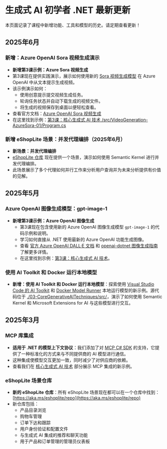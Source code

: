 # 生成式 AI 初学者 .NET 最新更新

本页面记录了课程中新增功能、工具和模型的历史。请定期查看更新！

## 2025年6月

### 新增：Azure OpenAI Sora 视频生成演示

- **新增第3课示例：Azure Sora 视频生成**
- 第3课现在提供实践演示，展示如何使用新的 [Sora 视频生成模型](https://learn.microsoft.com/azure/ai-services/openai/concepts/video-generation) 在 Azure OpenAI 中从文本提示生成视频。
- 该示例演示如何：
  - 使用创意提示提交视频生成任务。
  - 轮询任务状态并自动下载生成的视频文件。
  - 将生成的视频保存到桌面以便轻松查看。
- 查看官方文档：[Azure OpenAI Sora 视频生成](https://learn.microsoft.com/azure/ai-services/openai/concepts/video-generation)
- 在这里找到示例：[第3课：核心生成式 AI 技术 /src/VideoGeneration-AzureSora-01/Program.cs](../../../03-CoreGenerativeAITechniques/src/VideoGeneration-AzureSora-01/Program.cs)

### 新增 eShopLite 场景：并发代理编排（2025年6月）

- **新场景：并发代理编排**
- [eShopLite 仓库](https://github.com/Azure-Samples/eShopLite/tree/main/scenarios/07-AgentsConcurrent) 现在提供一个场景，演示如何使用 Semantic Kernel 进行并发代理编排。
- 此场景展示了多个代理如何并行工作来分析用户查询并为未来分析提供有价值的见解。

## 2025年5月

### Azure OpenAI 图像生成模型：gpt-image-1

- **新增第3课示例：Azure OpenAI 图像生成**
  - 第3课现在包含使用新的 Azure OpenAI 图像生成模型 `gpt-image-1` 的代码示例和说明。
  - 学习如何直接从 .NET 使用最新的 Azure OpenAI 功能生成图像。
  - 查看 [官方 Azure OpenAI DALL·E 文档](https://learn.microsoft.com/azure/ai-services/openai/how-to/dall-e?tabs=gpt-image-1) 和 [openai-dotnet 图像生成指南](https://github.com/openai/openai-dotnet?tab=readme-ov-file#how-to-generate-images) 了解更多详情。
  - 在这里找到示例：[第3课：核心生成式 AI 技术](../../../03-CoreGenerativeAITechniques/)。

### 使用 AI Toolkit 和 Docker 运行本地模型

- **新增：使用 AI Toolkit 和 Docker 运行本地模型**：探索使用 [Visual Studio Code 的 AI Toolkit](https://code.visualstudio.com/docs/intelligentapps/overview) 和 [Docker Model Runner](https://docs.docker.com/model-runner/) 本地运行模型的新示例。源代码位于 [./03-CoreGenerativeAITechniques/src/](./03-CoreGenerativeAITechniques/src/)，演示了如何使用 Semantic Kernel 和 Microsoft Extensions for AI 与这些模型进行交互。

## 2025年3月

### MCP 库集成

- **适用于 .NET 的模型上下文协议**：我们添加了对 [MCP C# SDK](https://github.com/modelcontextprotocol/csharp-sdk) 的支持，它提供了一种标准化的方式来与不同提供商的 AI 模型进行通信。
- 这种集成使模型交互更加一致，同时减少了对供应商的依赖。
- 查看我们在 [核心生成式 AI 技术](../../../03-CoreGenerativeAITechniques/) 部分展示 MCP 集成的新示例。

### eShopLite 场景仓库

- **新的 eShopLite 仓库**：所有 eShopLite 场景现在都可以在一个仓库中找到：[https://aka.ms/eshoplite/repo](https://aka.ms/eshoplite/repo)
- 新仓库包括：
  - 产品目录浏览
  - 购物车管理
  - 订单下达和跟踪
  - 用户身份验证和配置文件
  - 与生成式 AI 集成的推荐和聊天功能
  - 用于产品和订单管理的管理员仪表板